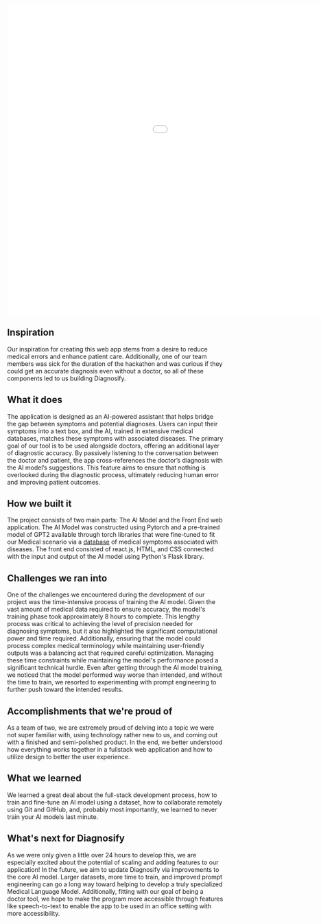 <iframe width="1280" height="720" src="[https://youtu.be/JDVWUwOABvs]" frameborder="0" allowfullscreen></iframe>


## Inspiration
Our inspiration for creating this web app stems from a desire to reduce medical errors and enhance patient care.  Additionally, one of our team members was sick for the duration of the hackathon and was curious if they could get an accurate diagnosis even without a doctor, so all of these components led to us building Diagnosify.

## What it does
The application is designed as an AI-powered assistant that helps bridge the gap between symptoms and potential diagnoses. Users can input their symptoms into a text box, and the AI, trained in extensive medical databases, matches these symptoms with associated diseases. The primary goal of our tool is to be used alongside doctors, offering an additional layer of diagnostic accuracy. By passively listening to the conversation between the doctor and patient, the app cross-references the doctor’s diagnosis with the AI model’s suggestions. This feature aims to ensure that nothing is overlooked during the diagnostic process, ultimately reducing human error and improving patient outcomes.

## How we built it
The project consists of two main parts: The AI Model and the Front End web application. The AI Model was constructed using Pytorch and a pre-trained model of GPT2 available through torch libraries that were fine-tuned to fit our Medical scenario via a [database](https://www.kaggle.com/code/abdullahshafiq12/disease-symptoms-prediction/input?select=dataset.csv) of medical symptoms associated with diseases. The front end consisted of react.js, HTML, and CSS connected with the input and output of the AI model using Python's Flask library. 

## Challenges we ran into
One of the challenges we encountered during the development of our project was the time-intensive process of training the AI model. Given the vast amount of medical data required to ensure accuracy, the model's training phase took approximately 8 hours to complete. This lengthy process was critical to achieving the level of precision needed for diagnosing symptoms, but it also highlighted the significant computational power and time required. Additionally, ensuring that the model could process complex medical terminology while maintaining user-friendly outputs was a balancing act that required careful optimization. Managing these time constraints while maintaining the model's performance posed a significant technical hurdle. Even after getting through the AI model training, we noticed that the model performed way worse than intended, and without the time to train, we resorted to experimenting with prompt engineering to further push toward the intended results.

## Accomplishments that we're proud of
As a team of two, we are extremely proud of delving into a topic we were not super familiar with, using technology rather new to us, and coming out with a finished and semi-polished product. In the end, we better understood how everything works together in a fullstack web application and how to utilize design to better the user experience.

## What we learned
We learned a great deal about the full-stack development process, how to train and fine-tune an AI model using a dataset, how to collaborate remotely using Git and GitHub, and, probably most importantly, we learned to never train your AI models last minute.

## What's next for Diagnosify
As we were only given a little over 24 hours to develop this, we are especially excited about the potential of scaling and adding features to our application!
In the future, we aim to update Diagnosify via improvements to the core AI model. Larger datasets, more time to train, and improved prompt engineering can go a long way toward helping to develop a truly specialized Medical Language Model. Additionally, fitting with our goal of being a doctor tool, we hope to make the program more accessible through features like speech-to-text to enable the app to be used in an office setting with more accessibility.
